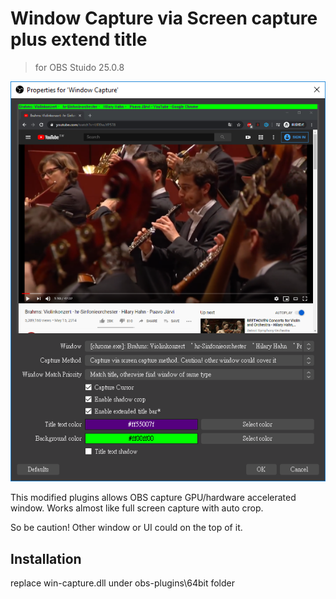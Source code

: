 Window Capture via Screen capture plus extend title 
===================================================

> for OBS Stuido 25.0.8

![image](https://github.com/youcantgetme/OBS_plugins_mod/blob/master/win-capture/extend_title/ui.png)

This modified plugins allows OBS capture GPU/hardware accelerated window.
Works almost like full screen capture with auto crop.

So be caution! Other window or UI could on the top of it.

## Installation 
replace win-capture.dll under obs-plugins\64bit folder
